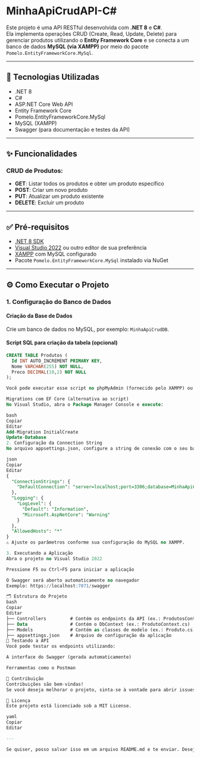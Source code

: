 # MinhaApiCrudAPI-C#

Este projeto é uma API RESTful desenvolvida com **.NET 8** e **C#**.  
Ela implementa operações CRUD (Create, Read, Update, Delete) para gerenciar produtos utilizando o **Entity Framework Core** e se conecta a um banco de dados **MySQL (via XAMPP)** por meio do pacote `Pomelo.EntityFrameworkCore.MySql`.

---

## 🚀 Tecnologias Utilizadas

- .NET 8  
- C#  
- ASP.NET Core Web API  
- Entity Framework Core  
- Pomelo.EntityFrameworkCore.MySql  
- MySQL (XAMPP)  
- Swagger (para documentação e testes da API)

---

## ✨ Funcionalidades

### CRUD de Produtos:

- **GET**: Listar todos os produtos e obter um produto específico  
- **POST**: Criar um novo produto  
- **PUT**: Atualizar um produto existente  
- **DELETE**: Excluir um produto

---

## ✅ Pré-requisitos

- [.NET 8 SDK](https://dotnet.microsoft.com/en-us/download)
- [Visual Studio 2022](https://visualstudio.microsoft.com/) ou outro editor de sua preferência  
- [XAMPP](https://www.apachefriends.org/) com MySQL configurado  
- Pacote `Pomelo.EntityFrameworkCore.MySql` instalado via NuGet

---

## ⚙️ Como Executar o Projeto

### 1. Configuração do Banco de Dados

#### Criação da Base de Dados

Crie um banco de dados no MySQL, por exemplo: `MinhaApiCrudDB`.

#### Script SQL para criação da tabela (opcional)

```sql
CREATE TABLE Produtos (
  Id INT AUTO_INCREMENT PRIMARY KEY,
  Nome VARCHAR(255) NOT NULL,
  Preco DECIMAL(10,2) NOT NULL
);

Você pode executar esse script no phpMyAdmin (fornecido pelo XAMPP) ou em outro cliente MySQL.

Migrations com EF Core (alternativa ao script)
No Visual Studio, abra o Package Manager Console e execute:

bash
Copiar
Editar
Add-Migration InitialCreate
Update-Database
2. Configuração da Connection String
No arquivo appsettings.json, configure a string de conexão com o seu banco MySQL:

json
Copiar
Editar
{
  "ConnectionStrings": {
    "DefaultConnection": "server=localhost;port=3306;database=MinhaApiCrudDB;user=root;password=senha_do_mysql"
  },
  "Logging": {
    "LogLevel": {
      "Default": "Information",
      "Microsoft.AspNetCore": "Warning"
    }
  },
  "AllowedHosts": "*"
}
⚠️ Ajuste os parâmetros conforme sua configuração do MySQL no XAMPP.

3. Executando a Aplicação
Abra o projeto no Visual Studio 2022

Pressione F5 ou Ctrl+F5 para iniciar a aplicação

O Swagger será aberto automaticamente no navegador
Exemplo: https://localhost:7071/swagger

🗂️ Estrutura do Projeto
bash
Copiar
Editar
├── Controllers         # Contém os endpoints da API (ex.: ProdutosController.cs)
├── Data                # Contém o DbContext (ex.: ProdutoContext.cs)
├── Models              # Contém as classes de modelo (ex.: Produto.cs)
├── appsettings.json    # Arquivo de configuração da aplicação
🧪 Testando a API
Você pode testar os endpoints utilizando:

A interface do Swagger (gerada automaticamente)

Ferramentas como o Postman

🤝 Contribuição
Contribuições são bem-vindas!
Se você deseja melhorar o projeto, sinta-se à vontade para abrir issues ou enviar pull requests.

📄 Licença
Este projeto está licenciado sob a MIT License.

yaml
Copiar
Editar

---

Se quiser, posso salvar isso em um arquivo README.md e te enviar. Deseja que 
